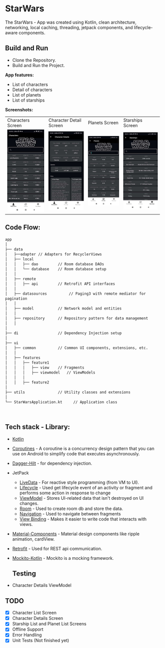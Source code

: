
# StarWars

The StarWars - App was created using Kotlin, clean architecture, networking, local caching, threading, jetpack components, and lifecycle-aware components. 

## Build and Run
- Clone the Repository.
- Build and Run the Project.

**App features:**
- List of  characters
- Detail of characters
- List of planets
- List of starships
  
**Screenshots:**
  <table>
  <tr>
     <td>Characters Screen</td>
     <td>Character Detail Screen</td>
     <td>Planets Screen</td>
     <td>Starships Screen</td>
  </tr>
  <tr>
    <td><img src="app/screenshots/characters.jpeg" width=300 ></td>
    <td><img src="app/screenshots/characterdetails.jpeg" width=300 ></td>
    <td><img src="app/screenshots/planets.jpeg" width=300 ></td>
    <td><img src="app/screenshots/starships.jpeg" width=300 ></td>
  </tr>
 </table>



## Code Flow:
```
app
│
├── data
│   ├──adapter // Adapters for RecyclerViews
│   ├── local
│   │   ├── dao         // Room database DAOs
│   │   └── database    // Room database setup
│   │
│   ├── remote
│   │   ├── api         // Retrofit API interfaces
│   │
│   ├── datasources          // Paging3 with remote mediator for pagination
│   │
│   ├── model           // Network model and entities
│   │
│   ├── repository      // Repository pattern for data management
│   │
│
├── di                  // Dependency Injection setup
│
├── ui
│   ├── common          // Common UI components, extensions, etc.
│   │
│   ├── features
│   │   ├── feature1
│   │   │   ├── view    // Fragments
│   │   │   ├── viewmodel   // ViewModels
│   │   │
│   │   ├── feature2
│
├── utils               // Utility classes and extensions
│
└── StarWarsApplication.kt     // Application class



```
## Tech stack - Library:

- [Kotlin](https://kotlinlang.org/)
- [Coroutines](https://github.com/Kotlin/kotlinx.coroutines) - A coroutine is a concurrency design pattern that you can use on Android to simplify code that executes asynchronously.
- [Dagger-Hilt](https://developer.android.com/training/dependency-injection/hilt-android) - for dependency injection.
- JetPack
  - [LiveData](https://developer.android.com/topic/libraries/architecture/livedata) - For reactive style programming (from VM to UI). 
  - [Lifecycle](https://developer.android.com/jetpack/androidx/releases/lifecycle) - Used get lifecycle event of an activity or fragment and performs some action in response to change
  - [ViewModel](https://developer.android.com/topic/libraries/architecture/viewmodel) - Stores UI-related data that isn't destroyed on UI changes. 
  - [Room](https://developer.android.com/topic/libraries/architecture/room) - Used to create room db and store the data.
  - [Navigation](https://developer.android.com/guide/navigation/navigation-getting-started) - Used to navigate between fragments
  - [View Binding](https://developer.android.com/topic/libraries/view-binding) - Makes it easier to write code that interacts with views.
- [Material-Components](https://github.com/material-components/material-components-android) - Material design components like ripple animation, cardView.
- [Retrofit](https://github.com/square/retrofit) - Used for REST api communication.
- [Mockito-Kotlin](https://github.com/mockito/mockito-kotlin) - Mockito is a mocking framework.

  ## Testing

- Character Details ViewModel

## TODO
- [X] Character List Screen
- [X] Character Details Screen
- [X] Starship List and Planet List Screens
- [X] Offline Support
- [X] Error Handling
- [X] Unit Tests (Not finished yet)
